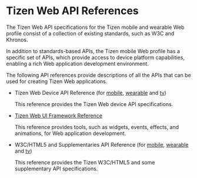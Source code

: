 # Tizen Web API References

The Tizen Web API specifications for the Tizen mobile and wearable Web profile consist of a collection of existing standards, such as W3C and Khronos.

In addition to standards-based APIs, the Tizen mobile Web profile has a specific set of APIs, which provide access to device platform capabilities, enabling a rich Web application development environment.

The following API references provide descriptions of all the APIs that can be used for creating Tizen Web applications.

- Tizen Web Device API Reference (for [mobile](mobile/latest/device_api/mobile/index.html), [wearable](wearable/latest/device_api/wearable/index.html) and [tv](tv/latest/device_api/tv/index.html))

  This reference provides the Tizen Web device API specifications.

- [Tizen Web UI Framework Reference](mobile/latest/ui_fw_api/ui_fw_api_cover.htm)

  This reference provides tools, such as widgets, events, effects, and animations, for Web application development.

- W3C/HTML5 and Supplementaries API Reference (for [mobile](mobile/latest/w3c_api/w3c_api_m.html), [wearable](wearable/latest/w3c_api/w3c_api_w.html) and [tv](tv/latest/w3c_api/w3c_api_tv.html))

  This reference provides the Tizen W3C/HTML5 and some supplementary API specifications.

##
